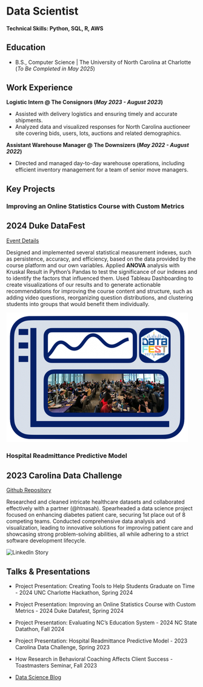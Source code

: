 # Data Scientist

#### Technical Skills: Python, SQL, R, AWS

## Education			        		
- B.S., Computer Science | The University of North Carolina at Charlotte (_To Be Completed in May 2025_)

## Work Experience
**Logistic Intern @ The Consignors (_May 2023 - August 2023_)**
- Assisted with delivery logistics and ensuring timely and accurate shipments. 
- Analyzed data and visualized responses for North Carolina auctioneer site covering bids, users, lots, auctions and related demographics.  

**Assistant Warehouse Manager @ The Downsizers (_May 2022 - August 2022_)**
- Directed and managed day-to-day warehouse operations, including efficient inventory management for a team of senior move managers. 

## Key Projects

### Improving an Online Statistics Course with Custom Metrics
## 2024 Duke DataFest
[Event Details]([https://www.mdpi.com/1424-8220/22/8/3048](https://dukestatsci.github.io/datafest/))

Designed and implemented several statistical measurement indexes, such as persistence, accuracy, and efficiency, based on the data provided by the course platform and our own variables. Applied **ANOVA** analysis with Kruskal Result in Python’s Pandas to test the significance of our indexes and to identify the factors that influenced them. Used Tableau Dashboarding to create visualizations of our results and to generate actionable recommendations for improving the course content and structure, such as adding video questions, reorganizing question distributions, and clustering students into groups that would benefit them individually.

![EEG Band Discovery](/assets/img/DUKE2024DATAFEST.png)

### Hospital Readmittance Predictive Model
## 2023 Carolina Data Challenge 
[Github Repository]((https://github.com/CamH53/DiabetesDatasetTool))

Researched and cleaned intricate healthcare datasets and collaborated effectively with a partner (@htnasah). 
Spearheaded a data science project focused on enhancing diabetes patient care, securing 1st place out of 8 competing teams.
Conducted comprehensive data analysis and visualization, leading to innovative solutions for improving patient care and showcasing strong problem-solving abilities, all while adhering to a strict software development lifecycle.

![LinkedIn Story]([/assets/img/bike_study.jpeg](https://www.linkedin.com/pulse/unlocking-insights-from-nostalgia-my-experience-2023-carolina-hirsh/?trackingId=%2BRcOr81jQ12IJQoZVbMqsg%3D%3D))

## Talks & Presentations
- Project Presentation: Creating Tools to Help Students Graduate on Time - 2024 UNC Charlotte Hackathon, Spring 2024
- Project Presentation: Improving an Online Statistics Course with Custom Metrics - 2024 Duke Datafest, Spring 2024
- Project Presentation: Evaluating NC’s Education System - 2024 NC State Datathon, Fall 2024
- Project Presentation: Hospital Readmittance Predictive Model - 2023 Carolina Data Challenge, Spring 2023
- How Research in Behavioral Coaching Affects Client Success - Toastmasters Seminar, Fall 2023



- [Data Science Blog](https://medium.com/@shawhin)
